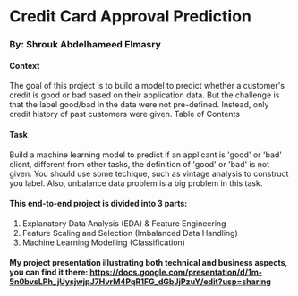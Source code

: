 # Credit Card Approval Prediction

### By: Shrouk Abdelhameed Elmasry
#### Context
The goal of this project is to build a model to predict whether a customer's credit is good or bad based on their application data.
But the challenge is that the label good/bad in the data were not pre-defined. Instead, only credit history of past customers were given.
Table of Contents

#### Task
Build a machine learning model to predict if an applicant is 'good' or 'bad' client, different from other tasks, the definition of 'good' or 'bad' is not given. You should use some techique, such as vintage analysis to construct you label. Also, unbalance data problem is a big problem in this task.


#### This end-to-end project is divided into 3 parts:

1. Explanatory Data Analysis (EDA) & Feature Engineering
2. Feature Scaling and Selection (Imbalanced Data Handling)
3. Machine Learning Modelling (Classification)

#### My project presentation illustrating both technical and business aspects, you can find it there: https://docs.google.com/presentation/d/1m-5n0bvsLPh_jUysjwjpJ7HvrM4PqR1FG_dGbJjPzuY/edit?usp=sharing

